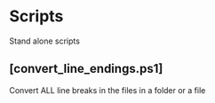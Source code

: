 # Scripts
Stand alone scripts

## [convert_line_endings.ps1]
Convert ALL line breaks in the files in a folder or a file

